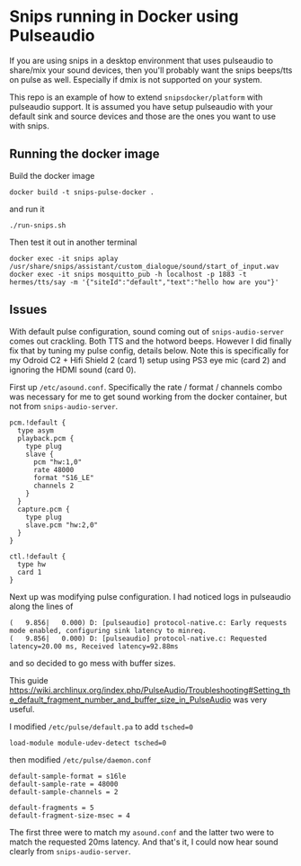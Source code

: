 # Snips running in Docker using Pulseaudio

If you are using snips in a desktop environment that uses pulseaudio to share/mix your sound devices, then you'll probably want the snips beeps/tts on pulse as well. Especially if dmix is not supported on your system.

This repo is an example of how to extend `snipsdocker/platform` with pulseaudio support. It is assumed you have setup pulseaudio with your default sink and source devices and those are the ones you want to use with snips.

## Running the docker image

Build the docker image
```
docker build -t snips-pulse-docker .
```

and run it
```
./run-snips.sh
```

Then test it out in another terminal
```
docker exec -it snips aplay /usr/share/snips/assistant/custom_dialogue/sound/start_of_input.wav
docker exec -it snips mosquitto_pub -h localhost -p 1883 -t hermes/tts/say -m '{"siteId":"default","text":"hello how are you"}'
```

## Issues

With default pulse configuration, sound coming out of `snips-audio-server` comes out crackling. Both TTS and the hotword beeps. However I did finally fix that by tuning my pulse config, details below. Note this is specifically for my Odroid C2 + Hifi Shield 2 (card 1) setup using PS3 eye mic (card 2) and ignoring the HDMI sound (card 0).

First up `/etc/asound.conf`. Specifically the rate / format / channels combo was necessary for me to get sound working from the docker container, but not from `snips-audio-server`.

```
pcm.!default {
  type asym
  playback.pcm {
    type plug
    slave {
      pcm "hw:1,0"
      rate 48000
      format "S16_LE"
      channels 2
    }
  }
  capture.pcm {
    type plug
    slave.pcm "hw:2,0"
  }
}

ctl.!default {
  type hw
  card 1
}
```

Next up was modifying pulse configuration. I had noticed logs in pulseaudio along the lines of
```
(   9.856|   0.000) D: [pulseaudio] protocol-native.c: Early requests mode enabled, configuring sink latency to minreq.
(   9.856|   0.000) D: [pulseaudio] protocol-native.c: Requested latency=20.00 ms, Received latency=92.88ms
```
and so decided to go mess with buffer sizes.

This guide https://wiki.archlinux.org/index.php/PulseAudio/Troubleshooting#Setting_the_default_fragment_number_and_buffer_size_in_PulseAudio was very useful.

I modified `/etc/pulse/default.pa` to add `tsched=0`
```
load-module module-udev-detect tsched=0
```

then modified `/etc/pulse/daemon.conf`
```
default-sample-format = s16le
default-sample-rate = 48000
default-sample-channels = 2

default-fragments = 5
default-fragment-size-msec = 4
```

The first three were to match my `asound.conf` and the latter two were to match the requested 20ms latency. And that's it, I could now hear sound clearly from `snips-audio-server`.

